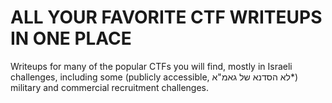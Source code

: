 # ALL YOUR FAVORITE CTF WRITEUPS IN ONE PLACE

Writeups for many of the popular CTFs you will find, mostly in Israeli challenges, including some (publicly accessible, לא הסדנא של גאמ"א*) military and commercial recruitment challenges.
